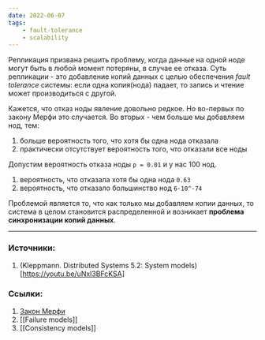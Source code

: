 ```yaml
---
date: 2022-06-07
tags:
    - fault-tolerance
    - scalability
---
```


Репликация призвана решить проблему, когда данные на одной ноде могут быть в любой момент потеряны, в случае ее отказа. Суть репликации - это добавление копий данных с целью обеспечения *fault tolerance* системы: если одна копия(нода) падает, то запись и чтение может производиться с другой.

Кажется, что отказ ноды явление довольно редкое. Но во-первых по закону Мерфи это случается. Во вторых - чем больше мы добавляем нод, тем:
1. больше вероятность того, что хотя бы одна нода отказала
1. практически отсутствует вероятность того, что отказали все ноды

Допустим вероятность отказа ноды ```p = 0.01``` и у нас 100 нод. 
1. вероятность, что отказала хотя бы одна нода ```0.63```
1. вероятность, что отказало большинство нод ```6·10^-74```

Проблемой является то, что как только мы добавляем копии данных, то система в целом становится распределенной и возникает **проблема синхронизации копий данных**.

---

### Источники:
1. (Kleppmann. Distributed Systems 5.2: System models)[https://youtu.be/uNxl3BFcKSA]

### Ссылки:
1. [Закон Мерфи](https://ru.wikipedia.org/wiki/%D0%97%D0%B0%D0%BA%D0%BE%D0%BD_%D0%9C%D0%B5%D1%80%D1%84%D0%B8)
1. [[Failure models]]
2. [[Consistency models]]